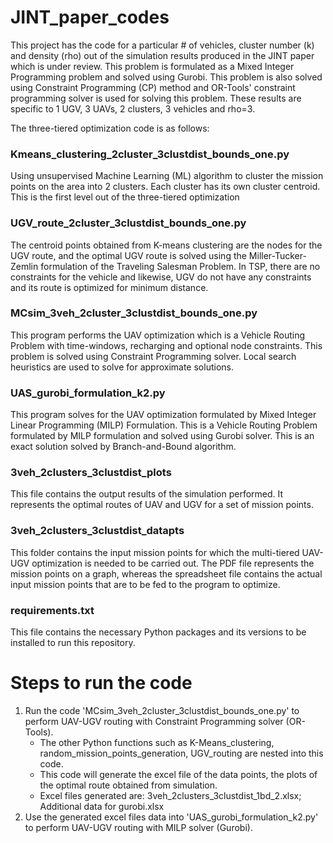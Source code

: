 # JINT_paper_codes

This project has the code for a particular # of vehicles, cluster number (k) and density (rho) out of the simulation results produced in the JINT paper which is under review. This problem is formulated as a Mixed Integer Programming problem and solved using Gurobi. This problem is also solved using Constraint Programming (CP) method and OR-Tools' constraint programming solver is used for solving this problem. These results are specific to 1 UGV, 3 UAVs, 2 clusters, 3 vehicles and rho=3.

The three-tiered optimization code is as follows:

### Kmeans_clustering_2cluster_3clustdist_bounds_one.py 
Using unsupervised Machine Learning (ML) algorithm to cluster the mission points on the area into 2 clusters. Each cluster has its own cluster centroid. This is the first level out of the three-tiered optimization

### UGV_route_2cluster_3clustdist_bounds_one.py
The centroid points obtained from K-means clustering are the nodes for the UGV route, and the optimal UGV route is solved using the Miller-Tucker-Zemlin formulation of the Traveling Salesman Problem. In TSP, there are no constraints for the vehicle and likewise, UGV do not have any constraints and its route is optimized for minimum distance.

### MCsim_3veh_2cluster_3clustdist_bounds_one.py
This program performs the UAV optimization which is a Vehicle Routing Problem with time-windows, recharging and optional node constraints. This problem is solved using Constraint Programming solver. Local search heuristics are used to solve for approximate solutions. 

### UAS_gurobi_formulation_k2.py
This program solves for the UAV optimization formulated by Mixed Integer Linear Programming (MILP) Formulation. This is a Vehicle Routing Problem formulated by MILP formulation and solved using Gurobi solver. This is an exact solution solved by Branch-and-Bound algorithm.

### 3veh_2clusters_3clustdist_plots
This file contains the output results of the simulation performed. It represents the optimal routes of UAV and UGV for a set of mission points.

### 3veh_2clusters_3clustdist_datapts
This folder contains the input mission points for which the multi-tiered UAV-UGV optimization is needed to be carried out. The PDF file represents the mission points on a graph, whereas the spreadsheet file contains the actual input mission points that are to be fed to the program to optimize.

### requirements.txt
This file contains the necessary Python packages and its versions to be installed to run this repository.

# Steps to run the code

1. Run the code 'MCsim_3veh_2cluster_3clustdist_bounds_one.py' to perform UAV-UGV routing with Constraint Programming solver (OR-Tools).
    * The other Python functions such as K-Means_clustering, random_mission_points_generation, UGV_routing are nested into this code.
    * This code will generate the excel file of the data points, the plots of the optimal route obtained from simulation.
    * Excel files generated are: 3veh_2clusters_3clustdist_1bd_2.xlsx; Additional data for gurobi.xlsx
2. Use the generated excel files data into 'UAS_gurobi_formulation_k2.py' to perform UAV-UGV routing with MILP solver (Gurobi).
